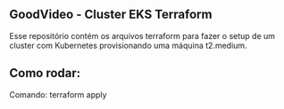 ## GoodVideo - Cluster EKS Terraform

Esse repositório contém os arquivos terraform para fazer o setup de um cluster com Kubernetes provisionando uma máquina t2.medium.

## Como rodar:
Comando: terraform apply
